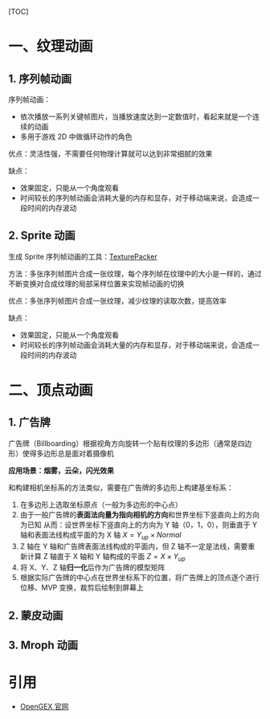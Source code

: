[TOC]

# 一、纹理动画

## 1. 序列帧动画

序列帧动画：

- 依次播放一系列关键帧图片，当播放速度达到一定数值时，看起来就是一个连续的动画
- 多用于游戏 2D 中做循环动作的角色



优点：灵活性强，不需要任何物理计算就可以达到非常细腻的效果

缺点：

- 效果固定，只能从一个角度观看
- 时间较长的序列帧动画会消耗大量的内存和显存，对于移动端来说，会造成一段时间的内存波动





## 2. Sprite 动画

生成 Sprite 序列帧动画的工具：[TexturePacker](https://www.codeandweb.com/texturepacker)

方法：多张序列帧图片合成一张纹理，每个序列帧在纹理中的大小是一样的，通过不断变换对合成纹理的局部采样位置来实现帧动画的切换

优点：多张序列帧图片合成一张纹理，减少纹理的读取次数，提高效率

缺点：

- 效果固定，只能从一个角度观看
- 时间较长的序列帧动画会消耗大量的内存和显存，对于移动端来说，会造成一段时间的内存波动





# 二、顶点动画

## 1. 广告牌

广告牌（Billboarding）根据视角方向旋转一个贴有纹理的多边形（通常是四边形）使得多边形总是面对着摄像机

**应用场景：烟雾，云朵，闪光效果**



和构建相机坐标系的方法类似，需要在广告牌的多边形上构建基坐标系：

1. 在多边形上选取坐标原点（一般为多边形的中心点）
2. 由于一般广告牌的**表面法向量为指向相机的方向**和世界坐标下竖直向上的方向为已知
   从而：设世界坐标下竖直向上的方向为 Y 轴（0，1，0），则垂直于 Y 轴和表面法线构成平面的为 X 轴
   $X = Y_{up} \times Normal$
3. Z 轴在 Y 轴和广告牌表面法线构成的平面内，但 Z 轴不一定是法线，需要重新计算
   Z 轴直于 X 轴和 Y 轴构成的平面 $Z = X \times Y_{up}$
4. 将 X、Y、Z 轴**归一化**后作为广告牌的模型矩阵
5. 根据实际广告牌的中心点在世界坐标系下的位置，将广告牌上的顶点逐个进行位移、MVP 变换，裁剪后绘制到屏幕上





## 2. 蒙皮动画







## 3. Mroph 动画









# 引用

- [OpenGEX 官网](http://www.opengex.org/)

